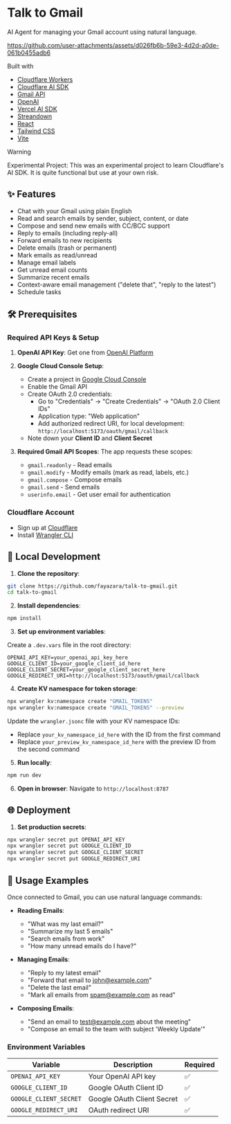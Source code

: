 # Talk to Gmail

AI Agent for managing your Gmail account using natural language.



https://github.com/user-attachments/assets/d026fb6b-59e3-4d2d-a0de-061b0455adb6



Built with

- [Cloudflare Workers](https://workers.cloudflare.com)
- [Cloudflare AI SDK](https://agents.cloudflare.com)
- [Gmail API](https://developers.google.com/gmail/api)
- [OpenAI](https://openai.com)
- [Vercel AI SDK](https://sdk.vercel.ai)
- [Streandown](https://streamdown.ai)
- [React](https://react.dev)
- [Tailwind CSS](https://tailwindcss.com)
- [Vite](https://vite.dev)

> [!WARNING]  
> Experimental Project: This was an experimental project to learn Cloudflare's AI SDK. It is quite functional but use at your own risk.

## ✨ Features

- Chat with your Gmail using plain English
- Read and search emails by sender, subject, content, or date
- Compose and send new emails with CC/BCC support
- Reply to emails (including reply-all)
- Forward emails to new recipients
- Delete emails (trash or permanent)
- Mark emails as read/unread
- Manage email labels
- Get unread email counts
- Summarize recent emails
- Context-aware email management ("delete that", "reply to the latest")
- Schedule tasks

## 🛠️ Prerequisites

### Required API Keys & Setup

1. **OpenAI API Key**: Get one from [OpenAI Platform](https://platform.openai.com/api-keys)

2. **Google Cloud Console Setup**:
   - Create a project in [Google Cloud Console](https://console.cloud.google.com/)
   - Enable the Gmail API
   - Create OAuth 2.0 credentials:
     - Go to "Credentials" → "Create Credentials" → "OAuth 2.0 Client IDs"
     - Application type: "Web application"
     - Add authorized redirect URI, for local development: `http://localhost:5173/oauth/gmail/callback`
   - Note down your **Client ID** and **Client Secret**

3. **Required Gmail API Scopes**: The app requests these scopes:
   - `gmail.readonly` - Read emails
   - `gmail.modify` - Modify emails (mark as read, labels, etc.)
   - `gmail.compose` - Compose emails
   - `gmail.send` - Send emails
   - `userinfo.email` - Get user email for authentication

### Cloudflare Account

- Sign up at [Cloudflare](https://cloudflare.com)
- Install [Wrangler CLI](https://developers.cloudflare.com/workers/wrangler/install-and-update/)

## 🚀 Local Development

1. **Clone the repository**:

```bash
git clone https://github.com/fayazara/talk-to-gmail.git
cd talk-to-gmail
```

2. **Install dependencies**:

```bash
npm install
```

3. **Set up environment variables**:

Create a `.dev.vars` file in the root directory:

```env
OPENAI_API_KEY=your_openai_api_key_here
GOOGLE_CLIENT_ID=your_google_client_id_here
GOOGLE_CLIENT_SECRET=your_google_client_secret_here
GOOGLE_REDIRECT_URI=http://localhost:5173/oauth/gmail/callback
```

4. **Create KV namespace for token storage**:

```bash
npx wrangler kv:namespace create "GMAIL_TOKENS"
npx wrangler kv:namespace create "GMAIL_TOKENS" --preview
```

Update the `wrangler.jsonc` file with your KV namespace IDs:
- Replace `your_kv_namespace_id_here` with the ID from the first command
- Replace `your_preview_kv_namespace_id_here` with the preview ID from the second command

5. **Run locally**:

```bash
npm run dev
```

6. **Open in browser**: Navigate to `http://localhost:8787`

## 🌐 Deployment

1. **Set production secrets**:

```bash
npx wrangler secret put OPENAI_API_KEY
npx wrangler secret put GOOGLE_CLIENT_ID
npx wrangler secret put GOOGLE_CLIENT_SECRET
npx wrangler secret put GOOGLE_REDIRECT_URI
```

## 💬 Usage Examples

Once connected to Gmail, you can use natural language commands:

- **Reading Emails**:
  - "What was my last email?"
  - "Summarize my last 5 emails"
  - "Search emails from work"
  - "How many unread emails do I have?"

- **Managing Emails**:
  - "Reply to my latest email"
  - "Forward that email to john@example.com"
  - "Delete the last email"
  - "Mark all emails from spam@example.com as read"

- **Composing Emails**:
  - "Send an email to test@example.com about the meeting"
  - "Compose an email to the team with subject 'Weekly Update'"

### Environment Variables

| Variable               | Description                | Required |
| ---------------------- | -------------------------- | -------- |
| `OPENAI_API_KEY`       | Your OpenAI API key        | ✅       |
| `GOOGLE_CLIENT_ID`     | Google OAuth Client ID     | ✅       |
| `GOOGLE_CLIENT_SECRET` | Google OAuth Client Secret | ✅       |
| `GOOGLE_REDIRECT_URI`  | OAuth redirect URI         | ✅       |
